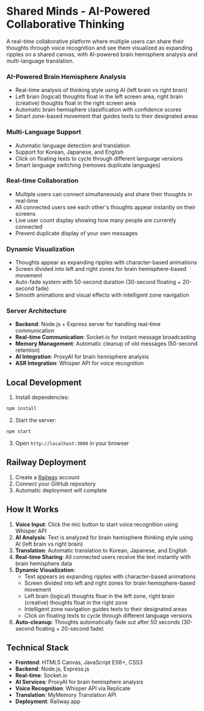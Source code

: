 # Shared Minds - AI-Powered Collaborative Thinking

A real-time collaborative platform where multiple users can share their thoughts through voice recognition and see them visualized as expanding ripples on a shared canvas, with AI-powered brain hemisphere analysis and multi-language translation.


### **AI-Powered Brain Hemisphere Analysis**
- Real-time analysis of thinking style using AI (left brain vs right brain)
- Left brain (logical) thoughts float in the left screen area, right brain (creative) thoughts float in the right screen area
- Automatic brain hemisphere classification with confidence scores
- Smart zone-based movement that guides texts to their designated areas

### **Multi-Language Support**
- Automatic language detection and translation
- Support for Korean, Japanese, and English
- Click on floating texts to cycle through different language versions
- Smart language switching (removes duplicate languages)

### **Real-time Collaboration**
- Multiple users can connect simultaneously and share their thoughts in real-time
- All connected users see each other's thoughts appear instantly on their screens
- Live user count display showing how many people are currently connected
- Prevent duplicate display of your own messages

### **Dynamic Visualization**
- Thoughts appear as expanding ripples with character-based animations
- Screen divided into left and right zones for brain hemisphere-based movement
- Auto-fade system with 50-second duration (30-second floating + 20-second fade)
- Smooth animations and visual effects with intelligent zone navigation

### **Server Architecture**
- **Backend**: Node.js + Express server for handling real-time communication
- **Real-time Communication**: Socket.io for instant message broadcasting
- **Memory Management**: Automatic cleanup of old messages (50-second retention)
- **AI Integration**: ProxyAI for brain hemisphere analysis
- **ASR Integration**: Whisper API for voice recognition

## Local Development

1. Install dependencies:

```bash
npm install
```

2. Start the server:

```bash
npm start
```

3. Open `http://localhost:3000` in your browser

## Railway Deployment

1. Create a [Railway](https://railway.app) account
2. Connect your GitHub repository
3. Automatic deployment will complete

## How It Works

1. **Voice Input**: Click the mic button to start voice recognition using Whisper API
2. **AI Analysis**: Text is analyzed for brain hemisphere thinking style using AI (left brain vs right brain)
3. **Translation**: Automatic translation to Korean, Japanese, and English
4. **Real-time Sharing**: All connected users receive the text instantly with brain hemisphere data
5. **Dynamic Visualization**: 
   - Text appears as expanding ripples with character-based animations
   - Screen divided into left and right zones for brain hemisphere-based movement
   - Left brain (logical) thoughts float in the left zone, right brain (creative) thoughts float in the right zone
   - Intelligent zone navigation guides texts to their designated areas
   - Click on floating texts to cycle through different language versions
6. **Auto-cleanup**: Thoughts automatically fade out after 50 seconds (30-second floating + 20-second fade)

## Technical Stack

- **Frontend**: HTML5 Canvas, JavaScript ES6+, CSS3
- **Backend**: Node.js, Express.js
- **Real-time**: Socket.io
- **AI Services**: ProxyAI for brain hemisphere analysis
- **Voice Recognition**: Whisper API via Replicate
- **Translation**: MyMemory Translation API
- **Deployment**: Railway.app
